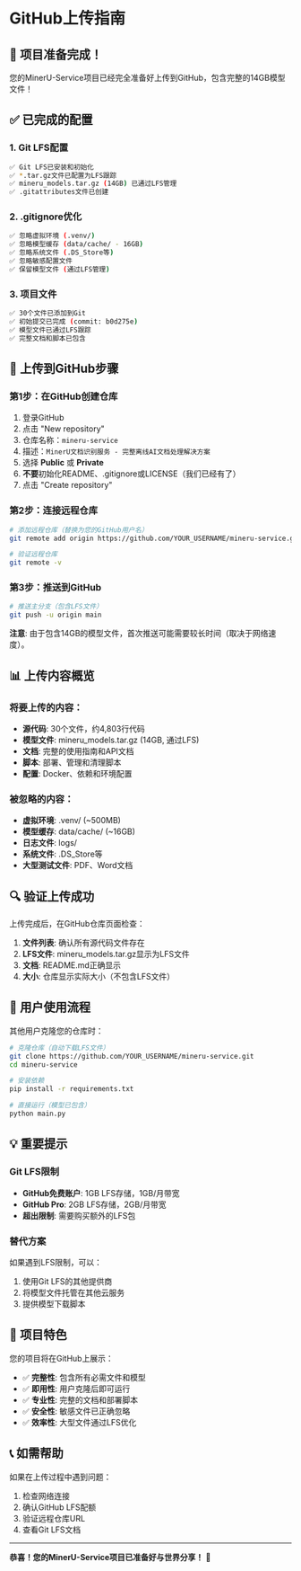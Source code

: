 # GitHub上传指南

## 🎉 项目准备完成！

您的MinerU-Service项目已经完全准备好上传到GitHub，包含完整的14GB模型文件！

## ✅ 已完成的配置

### 1. Git LFS配置
```bash
✅ Git LFS已安装和初始化
✅ *.tar.gz文件已配置为LFS跟踪
✅ mineru_models.tar.gz (14GB) 已通过LFS管理
✅ .gitattributes文件已创建
```

### 2. .gitignore优化
```bash
✅ 忽略虚拟环境 (.venv/)
✅ 忽略模型缓存 (data/cache/ - 16GB)
✅ 忽略系统文件 (.DS_Store等)
✅ 忽略敏感配置文件
✅ 保留模型文件 (通过LFS管理)
```

### 3. 项目文件
```bash
✅ 30个文件已添加到Git
✅ 初始提交已完成 (commit: b0d275e)
✅ 模型文件已通过LFS跟踪
✅ 完整文档和脚本已包含
```

## 🚀 上传到GitHub步骤

### 第1步：在GitHub创建仓库
1. 登录GitHub
2. 点击 "New repository"
3. 仓库名称：`mineru-service`
4. 描述：`MinerU文档识别服务 - 完整离线AI文档处理解决方案`
5. 选择 **Public** 或 **Private**
6. **不要**初始化README、.gitignore或LICENSE（我们已经有了）
7. 点击 "Create repository"

### 第2步：连接远程仓库
```bash
# 添加远程仓库（替换为您的GitHub用户名）
git remote add origin https://github.com/YOUR_USERNAME/mineru-service.git

# 验证远程仓库
git remote -v
```

### 第3步：推送到GitHub
```bash
# 推送主分支（包含LFS文件）
git push -u origin main
```

**注意**: 由于包含14GB的模型文件，首次推送可能需要较长时间（取决于网络速度）。

## 📊 上传内容概览

### 将要上传的内容：
- **源代码**: 30个文件，约4,803行代码
- **模型文件**: mineru_models.tar.gz (14GB, 通过LFS)
- **文档**: 完整的使用指南和API文档
- **脚本**: 部署、管理和清理脚本
- **配置**: Docker、依赖和环境配置

### 被忽略的内容：
- **虚拟环境**: .venv/ (~500MB)
- **模型缓存**: data/cache/ (~16GB)
- **日志文件**: logs/
- **系统文件**: .DS_Store等
- **大型测试文件**: PDF、Word文档

## 🔍 验证上传成功

上传完成后，在GitHub仓库页面检查：

1. **文件列表**: 确认所有源代码文件存在
2. **LFS文件**: mineru_models.tar.gz显示为LFS文件
3. **文档**: README.md正确显示
4. **大小**: 仓库显示实际大小（不包含LFS文件）

## 👥 用户使用流程

其他用户克隆您的仓库时：

```bash
# 克隆仓库（自动下载LFS文件）
git clone https://github.com/YOUR_USERNAME/mineru-service.git
cd mineru-service

# 安装依赖
pip install -r requirements.txt

# 直接运行（模型已包含）
python main.py
```

## 💡 重要提示

### Git LFS限制
- **GitHub免费账户**: 1GB LFS存储，1GB/月带宽
- **GitHub Pro**: 2GB LFS存储，2GB/月带宽
- **超出限制**: 需要购买额外的LFS包

### 替代方案
如果遇到LFS限制，可以：
1. 使用Git LFS的其他提供商
2. 将模型文件托管在其他云服务
3. 提供模型下载脚本

## 🎯 项目特色

您的项目将在GitHub上展示：
- ✅ **完整性**: 包含所有必需文件和模型
- ✅ **即用性**: 用户克隆后即可运行
- ✅ **专业性**: 完整的文档和部署脚本
- ✅ **安全性**: 敏感文件已正确忽略
- ✅ **效率性**: 大型文件通过LFS优化

## 📞 如需帮助

如果在上传过程中遇到问题：
1. 检查网络连接
2. 确认GitHub LFS配额
3. 验证远程仓库URL
4. 查看Git LFS文档

---

**恭喜！您的MinerU-Service项目已准备好与世界分享！** 🎉
